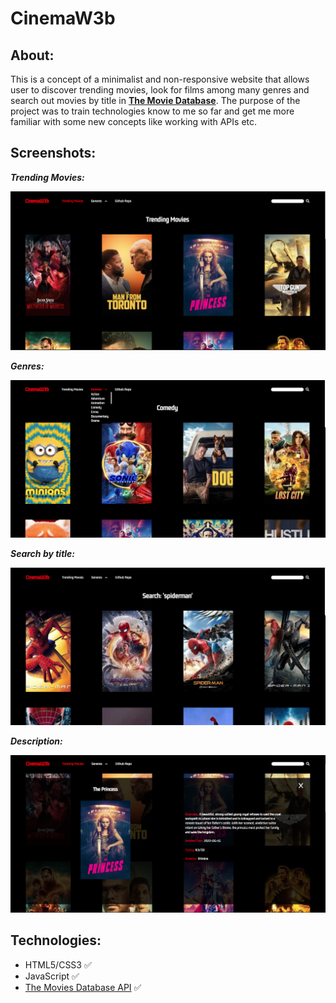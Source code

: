 # CinemaW3b

## About:

This is a concept of a minimalist and non-responsive website that allows user to discover trending movies, look for films among many genres and search out movies by title in **[The Movie Database](https://www.themoviedb.org/)**. The purpose of the project was to train technologies know to me so far and get me more familiar with some new concepts like working with APIs etc.

## Screenshots:

**_Trending Movies:_**

![](/screenshots/trending_movies.png)



**_Genres:_**

![](/screenshots/genres.png)



**_Search by title:_**

![](/screenshots/search.png)



**_Description:_**

![](/screenshots/description.png)

## Technologies:

- HTML5/CSS3 :white_check_mark:
- JavaScript :white_check_mark: 
- [The Movies Database API](https://www.themoviedb.org/documentation/api) :white_check_mark: 


